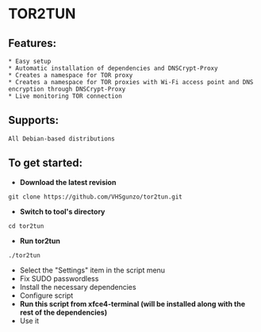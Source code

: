 # TOR2TUN

## Features:
```
* Easy setup
* Automatic installation of dependencies and DNSCrypt-Proxy
* Creates a namespace for TOR proxy
* Creates a namespace for TOR proxies with Wi-Fi access point and DNS encryption through DNSCrypt-Proxy
* Live monitoring TOR connection
```
## Supports:
```
All Debian-based distributions
```
## To get started:
* **Download the latest revision**
```
git clone https://github.com/VHSgunzo/tor2tun.git
```
* **Switch to tool's directory**
```
cd tor2tun
```
* **Run tor2tun**
```
./tor2tun
```
* Select the "Settings" item in the script menu
* Fix SUDO passwordless
* Install the necessary dependencies
* Configure script
* **Run this script from xfce4-terminal (will be installed along with the rest of the dependencies)**
* Use it
